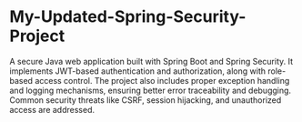 # My-Updated-Spring-Security-Project
A secure Java web application built with Spring Boot and Spring Security.
It implements JWT-based authentication and authorization, along with role-based access control. The project also includes proper exception handling and logging mechanisms, ensuring better error traceability and debugging.
Common security threats like CSRF, session hijacking, and unauthorized access are addressed.


